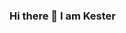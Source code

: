 ### Hi there 👋 I am Kester

<!--
**VoDuyHung/VoDuyHung** is a ✨ _special_ ✨ repository because its `README.md` (this file) appears on your GitHub profile.

Here are some ideas to get you started:

- 🔭 I’m currently working on React-native, Frontend-web, swift, Design UI/UX.
- 🌱 I’m currently learning Flutter/Firebase.
- 💬 Ask me about Coding, Freelancing, Learning resources.
- 📫 How to reach me: voduyhung58@gmail.com
- 😄 Pronouns: He/Him
- ⚡ Fun fact: I love Design.
